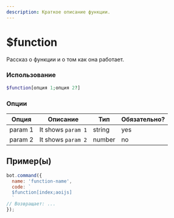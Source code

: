 ```yaml
---
description: Краткое описание функции.
---
```


# $function 

Рассказ о функции и о том как онa работает.

### Использование
 
```php
$function[опция 1;опция 2?]
```

### Опции


| Опция | Описание | Тип | Обязательно? |
|--------|-------------|------|----------|
| param 1 | It shows `param 1` | string | yes |
| param 2 | It shows `param 2` | number | no |


## Пример(ы)

```javascript
bot.command({
  name: 'function-name',
  code: `
  $function[index;aoijs]
  `
// Возвращает: ...
});
```
